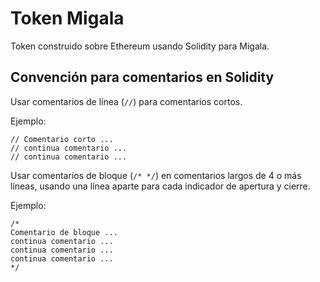 # Token Migala

Token construido sobre Ethereum usando Solidity para Migala.

## Convención para comentarios en Solidity

Usar comentarios de línea (`//`) para comentarios cortos.

Ejemplo:

```
// Comentario corto ...
// continua comentario ...
// continua comentario ...
```

Usar comentarios de bloque (`/* */`) en comentarios largos de 4 o más líneas, usando una línea aparte para cada indicador de apertura y cierre.

Ejemplo:

```
/*
Comentario de bloque ...
continua comentario ...
continua comentario ...
continua comentario ...
*/
```
